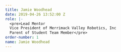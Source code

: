 ```yaml
---
title: Jamie Woodhead
date: 2019-04-26 13:52:00 Z
role: |-
  <pre>Lead Mentor
  Vice President of Merrimack Valley Robotics, Inc
  Parent of Student Team Member</pre>
order-number: 1
name: Jamie Woodhead
---
```



